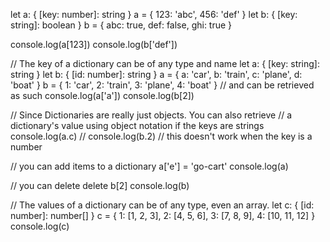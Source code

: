 let a: { [key: number]: string }
a = { 123: 'abc', 456: 'def' }
let b: { [key: string]: boolean }
b = { abc: true, def: false, ghi: true }

console.log(a[123])
console.log(b['def'])

// The key of a dictionary can be of any type and name
let a: { [key: string]: string }
let b: { [id: number]: string }
a = { a: 'car', b: 'train', c: 'plane', d: 'boat' }
b = { 1: 'car', 2: 'train', 3: 'plane', 4: 'boat' }
// and can be retrieved as such
console.log(a['a'])
console.log(b[2])

// Since Dictionaries are really just objects. You can also retrieve
// a dictionary's value using object notation if the keys are strings
console.log(a.c)
// console.log(b.2) // this doesn't work when the key is a number

// you can add items to a dictionary
a['e'] = 'go-cart'
console.log(a)

// you can delete
delete b[2]
console.log(b)

// The values of a dictionary can be of any type, even an array.
let c: { [id: number]: number[] }
c = { 1: [1, 2, 3], 2: [4, 5, 6], 3: [7, 8, 9], 4: [10, 11, 12] }
console.log(c)